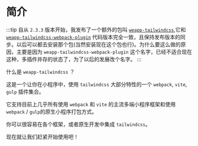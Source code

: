 # 简介

:::tip
自从 `2.3.3` 版本开始，我发布了一个额外的包叫 [`weapp-tailwindcss`](https://www.npmjs.com/package/weapp-tailwindcss),它和 [`weapp-tailwindcss-webpack-plugin`](https://www.npmjs.com/package/weapp-tailwindcss-webpack-plugin) 代码版本完全一致，且保持发布版本的同步。以后可以都去安装那个包(当然安装现在这个包也行)。为什么要这么做的原因，主要是因为 `weapp-tailwindcss-webpack-plugin` 这个名字，已经不适合现在这种，多插件并存的状态了，为了以后的发展改个名字。
:::

什么是 `weapp-tailwindcss` ？

这是一个让你在小程序中，使用 `tailwindcss` 大部分特性的一个 `webpack`, `vite`, `gulp` 插件集合。

它支持目前上几乎所有使用 `webpack` 和 `vite` 的主流多端小程序框架和使用 `webpack` / `gulp`的原生小程序打包方式。

你可以很容易在各个框架，或者原生开发中集成 `tailwindcss`。

现在就让我们赶紧开始使用吧！
